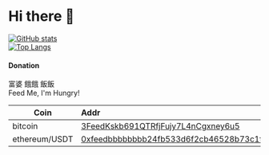 # Hi there 👋

<!--
**KusakabeShi/KusakabeShi** is a ✨ _special_ ✨ repository because its `README.md` (this file) appears on your GitHub profile.

Here are some ideas to get you started:

- 🔭 I’m currently working on ...
- 🌱 I’m currently learning ...
- 👯 I’m looking to collaborate on ...
- 🤔 I’m looking for help with ...
- 💬 Ask me about ...
- 📫 How to reach me: ...
- 😄 Pronouns: ...
- ⚡ Fun fact: ...
-->


[![GitHub stats](https://github-readme-stats.vercel.app/api?username=KusakabeShi&count_private=true&show_icons=true)](#)  
[![Top Langs](https://github-readme-stats.vercel.app/api/top-langs/?username=KusakabeShi&layout=compact&hide=C,yacc,M4,Lex,Makefile,Perl,Roff)](#)

#### Donation

富婆 餓餓 飯飯  
Feed Me, I'm Hungry! 

Coin|Addr
--|:--
bitcoin| [3FeedKskb691QTRfjFujy7L4nCgxney6u5](https://btc.com/3FeedKskb691QTRfjFujy7L4nCgxney6u5)  
ethereum/USDT| [0xfeedbbbbbbbb24fb533d6f2cb46528b73c1f8c7b](https://etherscan.io/address/0xfeedbbbbbbbb24fb533d6f2cb46528b73c1f8c7b)
